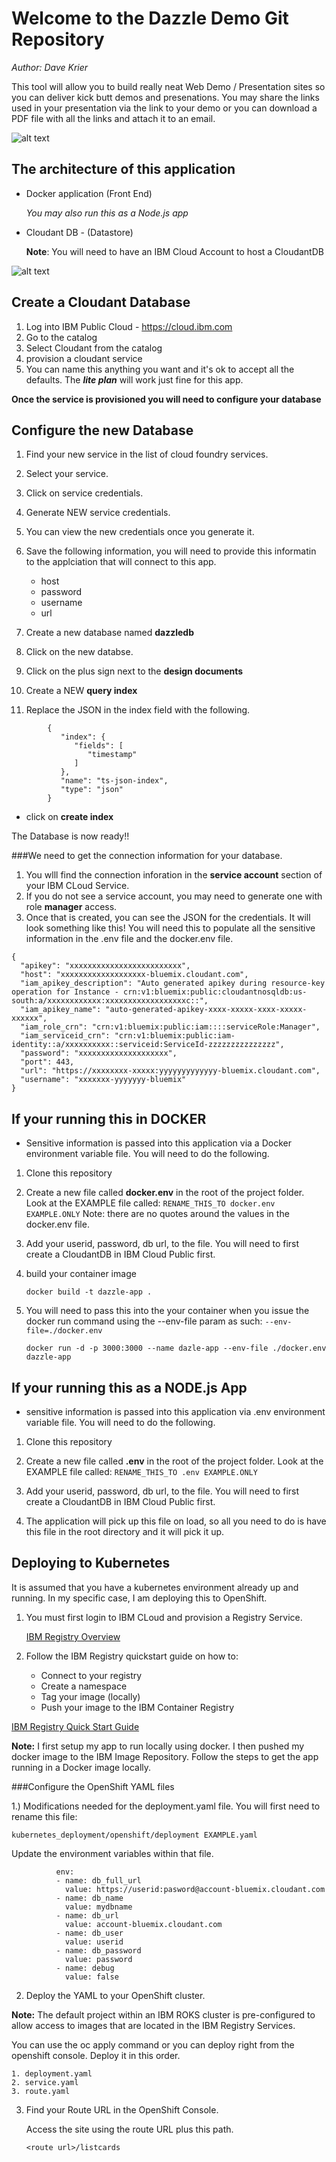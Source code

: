 # **Welcome to the Dazzle Demo Git Repository**

*Author: Dave Krier*


This tool will allow you to build really neat Web Demo / Presentation sites so you
can deliver kick butt demos and presenations. You may share the links used in your presentation via the link to your demo or you can download a PDF file with all the links and attach it to an email. 

![alt text](https://github.com/kriersd/dazzle_demo/blob/master/public/images/markup_images/dazzle_show.png?raw=true)

## The architecture of this application 
* Docker application (Front End)

	*You may also run this as a Node.js app*

* Cloudant DB - (Datastore) 

	**Note**: You will need to have an IBM Cloud Account to host a CloudantDB
	
	
![alt text](https://github.com/kriersd/dazzle_demo/blob/master/public/images/markup_images/cloud_architecture.png?raw=true)

## Create a Cloudant Database
1. Log into IBM Public Cloud -  https://cloud.ibm.com
2. Go to the catalog 
3. Select Cloudant from the catalog
4. provision a cloudant service
5. You can name this anything you want and it's ok to accept all the defaults. The **_lite plan_** will work just fine for this app. 

**Once the service is provisioned you will need to configure your database** 

## Configure the new Database

1. Find your new service in the list of cloud foundry services. 
2. Select your service.
3. Click on service credentials.
4. Generate NEW service credentials.
5. You can view the new credentials once you generate it. 
6. Save the following information, you will need to provide this informatin to the applciation that will connect to this app. 
	* host
	* password
	* username
	* url

7. Create a new database named **dazzledb**
8. Click on the new databse. 
9. Click on the plus sign next to the **design documents**
10. Create a NEW **query index**
11. Replace the JSON in the index field with the following. 

```
		{
		   "index": {
		      "fields": [
		         "timestamp"
		      ]
		   },
		   "name": "ts-json-index",
		   "type": "json"
		}
```

*  click on **create index**

The Database is now ready!! 

###We need to get the connection information for your database. 

1. You wlll find the connection inforation in the **service account** section of your IBM CLoud Service. 
2. If you do not see a service account, you may need to generate one with role **manager** access. 
3. Once that is created, you can see the JSON for the credentials. It will look something like this!  You will need this to populate all the sensitive information in the .env file and the docker.env file. 

```
{
  "apikey": "xxxxxxxxxxxxxxxxxxxxxxxxx",
  "host": "xxxxxxxxxxxxxxxxxxx-bluemix.cloudant.com",
  "iam_apikey_description": "Auto generated apikey during resource-key operation for Instance - crn:v1:bluemix:public:cloudantnosqldb:us-south:a/xxxxxxxxxxxx:xxxxxxxxxxxxxxxxxxc::",
  "iam_apikey_name": "auto-generated-apikey-xxxx-xxxxx-xxxx-xxxxx-xxxxxx",
  "iam_role_crn": "crn:v1:bluemix:public:iam::::serviceRole:Manager",
  "iam_serviceid_crn": "crn:v1:bluemix:public:iam-identity::a/xxxxxxxxxx::serviceid:ServiceId-zzzzzzzzzzzzzzz",
  "password": "xxxxxxxxxxxxxxxxxxxx",
  "port": 443,
  "url": "https://xxxxxxxx-xxxxx:yyyyyyyyyyyyy-bluemix.cloudant.com",
  "username": "xxxxxxx-yyyyyyy-bluemix"
}
```

	
## If your running this in DOCKER

* Sensitive information is passed into this application via a Docker environment variable file. You will need to do the following. 

1. Clone this repository

2. Create a new file called **docker.env** in the root of the project folder. Look at the EXAMPLE file called: ```RENAME_THIS_TO docker.env EXAMPLE.ONLY```  Note: there are no quotes around the values in the docker.env file. 
3. Add your userid, password, db url, to the file. You will need to first create a CloudantDB in IBM Cloud Public first. 
4. build your container image

   ```
   docker build -t dazzle-app .
   ```
   
5. You will need to pass this into the your container when you issue the docker run command using the --env-file param as such: ```--env-file=./docker.env```

	```
	docker run -d -p 3000:3000 --name dazle-app --env-file ./docker.env dazzle-app
	```

	
## If your running this as a NODE.js App 

* sensitive information is passed into this application via .env environment variable file. You will need to do the following. 

1. Clone this repository

2. Create a new file called **.env** in the root of the project folder. Look at the EXAMPLE file called: ```RENAME_THIS_TO .env EXAMPLE.ONLY``` 
3. Add your userid, password, db url, to the file. You will need to first create a CloudantDB in IBM Cloud Public first. 
4. The application will pick up this file on load, so all you need to do is have this file in the root directory and it will pick it up. 

## Deploying to Kubernetes


It is assumed that you have a kubernetes environment already up and running. In my specific case, I am deploying this to OpenShift. 

1. You must first login to IBM CLoud and provision a Registry Service. 

	[IBM Registry Overview](https://cloud.ibm.com/docs/Registry?topic=Registry-registry_overview)
	
2. Follow the IBM Registry quickstart guide on how to:
    * Connect to your registry
    * Create a namespace
    * Tag your image (locally)
    * Push your image to the IBM Container Registry 

[IBM Registry Quick Start Guide](https://cloud.ibm.com/registry/start)

**Note:** I first setup my app to run locally using docker. I then pushed my docker image to the IBM Image Repository. Follow the steps to get the app running in a Docker image locally. 

###Configure the OpenShift YAML files

1.) Modifications needed for the deployment.yaml file. 
 You will first need to rename this file: 
 
 ```
 kubernetes_deployment/openshift/deployment EXAMPLE.yaml
 ```
Update the environment variables within that file. 


	
```
          env:
          - name: db_full_url
            value: https://userid:pasword@account-bluemix.cloudant.com
          - name: db_name
            value: mydbname
          - name: db_url
            value: account-bluemix.cloudant.com
          - name: db_user
            value: userid
          - name: db_password
            value: password
          - name: debug
            value: false
```

2. Deploy the YAML to your OpenShift cluster. 


**Note:** The default project within an IBM ROKS cluster is pre-configured to allow access to images that are located in the IBM Registry Services. 

You can use the oc apply command or you can deploy right from the openshift console. Deploy it in this order. 

	1. deployment.yaml
	2. service.yaml
	3. route.yaml


3. Find your Route URL in the OpenShift Console. 

	Access the site using the route URL plus this path. 
	
	```
	<route url>/listcards
	```





